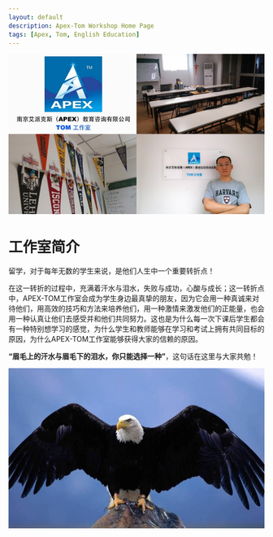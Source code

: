 ```yaml
---
layout: default
description: Apex-Tom Workshop Home Page
tags: [Apex, Tom, English Education]
---
```


![](/assets/img/homepage-image-04.jpg)

# 工作室简介

留学，对于每年无数的学生来说，是他们人生中一个重要转折点！  
  
在这一转折的过程中，充满着汗水与泪水，失败与成功，心酸与成长；这一转折点中，APEX-TOM工作室会成为学生身边最真挚的朋友，因为它会用一种真诚来对待他们，用高效的技巧和方法来培养他们，用一种激情来激发他们的正能量，也会用一种认真让他们去感受并和他们共同努力。这也是为什么每一次下课后学生都会有一种特别想学习的感觉，为什么学生和教师能够在学习和考试上拥有共同目标的原因，为什么APEX-TOM工作室能够获得大家的信赖的原因。  
  
**“眉毛上的汗水与眉毛下的泪水，你只能选择一种”**，这句话在这里与大家共勉！

![](/assets/img/homepage-image-01.jpg)
